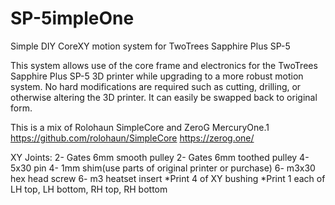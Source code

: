 # SP-5impleOne
Simple DIY CoreXY motion system for TwoTrees Sapphire Plus SP-5

This system allows use of the core frame and electronics for the TwoTrees Sapphire Plus SP-5 3D printer while upgrading to a more robust motion system.
No hard modifications are required such as cutting, drilling, or otherwise altering the 3D printer. It can easily be swapped back to original form. 

This is a mix of Rolohaun SimpleCore and ZeroG MercuryOne.1
https://github.com/rolohaun/SimpleCore
https://zerog.one/


  XY Joints:
2- Gates 6mm smooth pulley
2- Gates 6mm toothed pulley
4- 5x30 pin
4- 1mm shim(use parts of original printer or purchase)
6- m3x30 hex head screw
6- m3 heatset insert
*Print 4 of XY bushing
*Print 1 each of LH top, LH bottom, RH top, RH bottom
